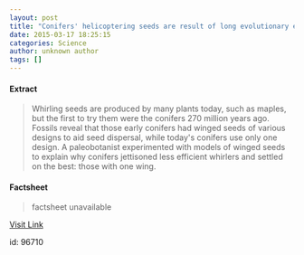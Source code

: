 ```yaml
---
layout: post
title: "Conifers' helicoptering seeds are result of long evolutionary experiment"
date: 2015-03-17 18:25:15
categories: Science
author: unknown author
tags: []
---
```



#### Extract
>Whirling seeds are produced by many plants today, such as maples, but the first to try them were the conifers 270 million years ago. Fossils reveal that those early conifers had winged seeds of various designs to aid seed dispersal, while today's conifers use only one design. A paleobotanist experimented with models of winged seeds to explain why conifers jettisoned less efficient whirlers and settled on the best: those with one wing.

#### Factsheet
>factsheet unavailable

[Visit Link](http://feeds.sciencedaily.com/~r/sciencedaily/~3/mZy2_ViulAc/150317142515.htm)

id:   96710
